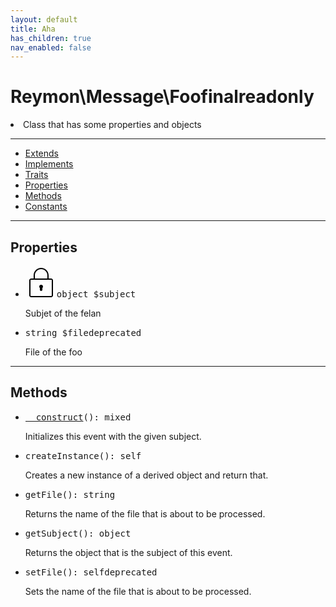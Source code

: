 ```yaml
---
layout: default
title: Aha
has_children: true
nav_enabled: false
---
```

<div class="context">
    <h1 style="font-weight: bold;">Reymon\Message\Foo<span class="label label-blue">final</span><span class="label label-yellow">readonly</span></h1>
    <li>Class that has some properties and objects</li>
</div>
<hr>
<div class="context">
    <ul>
        <li><a href="#foo">Extends</a></li>
        <li><a href="#foo">Implements</a></li>
        <li><a href="#foo">Traits</a></li>
        <li><a href="#foo">Properties</a></li>
        <li><a href="#foo">Methods</a></li>
        <li><a href="#foo">Constants</a></li>
    </ul>
</div>
<hr>
<div class="context">
    <h2>Properties</h2>
    <ul style="list-style: disc;">
      <li><pre><svg xmlns="http://www.w3.org/2000/svg"  viewBox="0 0 50 50" width="50px" height="50px"><path d="M 25 3 C 18.363281 3 13 8.363281 13 15 L 13 20 L 9 20 C 7.355469 20 6 21.355469 6 23 L 6 47 C 6 48.644531 7.355469 50 9 50 L 41 50 C 42.644531 50 44 48.644531 44 47 L 44 23 C 44 21.355469 42.644531 20 41 20 L 37 20 L 37 15 C 37 8.363281 31.636719 3 25 3 Z M 25 5 C 30.566406 5 35 9.433594 35 15 L 35 20 L 15 20 L 15 15 C 15 9.433594 19.433594 5 25 5 Z M 9 22 L 41 22 C 41.554688 22 42 22.445313 42 23 L 42 47 C 42 47.554688 41.554688 48 41 48 L 9 48 C 8.445313 48 8 47.554688 8 47 L 8 23 C 8 22.445313 8.445313 22 9 22 Z M 25 30 C 23.300781 30 22 31.300781 22 33 C 22 33.898438 22.398438 34.6875 23 35.1875 L 23 38 C 23 39.101563 23.898438 40 25 40 C 26.101563 40 27 39.101563 27 38 L 27 35.1875 C 27.601563 34.6875 28 33.898438 28 33 C 28 31.300781 26.699219 30 25 30 Z"/></svg><span class="yellowcolor">object</span> <span class="redcolor">$subject</span></pre>Subjet of the felan</li>
      <li><pre><span class="yellowcolor">string</span> <span class="redcolor">$file</span><span class="label label-red">deprecated</span></pre>File of the foo</li>
    </ul>
</div>
<hr>
<div class="context">
    <h2>Methods</h2>
    <ul style="list-style: disc;">
      <li><pre><span class="bluecolor"><a href="#felan">__construct</a></span><span class="purplecolor">()</span>: <span class="yellowcolor">mixed</span></pre>Initializes this event with the given subject.</li>
      <li><pre><span class="bluecolor">createInstance</span><span class="purplecolor">()</span>: <span class="yellowcolor">self</span></pre>Creates a new instance of a derived object and return that.</li>
      <li><pre><span class="bluecolor">getFile</span><span class="purplecolor">()</span>: <span class="yellowcolor">string</span></pre>Returns the name of the file that is about to be processed.</li>
      <li><pre><span2 class="bluecolor">getSubject</span2><span2 class="purplecolor">()</span2>: <span2 class="yellowcolor">object</span2></pre>Returns the object that is the subject of this event.</li>
      <li><pre><span3 class="bluecolor">setFile</span3><span class="purplecolor">()</span>: <span class="yellowcolor">self</span><span class="label label-red">deprecated</span></pre>Sets the name of the file that is about to be processed.</li>
    </ul>
</div>
